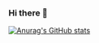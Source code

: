 ### Hi there 👋

[![Anurag's GitHub stats](https://github-readme-stats.vercel.app/api?username=siphosethu-dlomoshow_icons=true)](https://github.com/anuraghazra/github-readme-stats)

<!--
**siphosethu-dlomo/siphosethu-dlomo** is a ✨ _special_ ✨ repository because its `README.md` (this file) appears on your GitHub profile.

Here are some ideas to get you started:

- 🔭 I’m currently working on ...
- 🌱 I’m currently learning ...
- 👯 I’m looking to collaborate on ...
- 🤔 I’m looking for help with ...
- 💬 Ask me about ...
- 📫 How to reach me: ...
- 😄 Pronouns: ...
- ⚡ Fun fact: ...
-->
